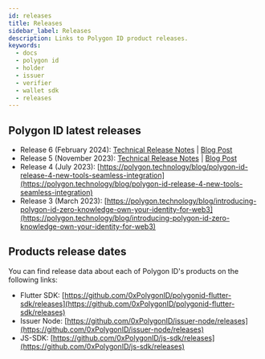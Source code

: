 ```yaml
---
id: releases
title: Releases
sidebar_label: Releases
description: Links to Polygon ID product releases.
keywords:
  - docs
  - polygon id
  - holder
  - issuer
  - verifier
  - wallet sdk
  - releases
---
```


## Polygon ID latest releases

- Release 6 (February 2024): [Technical Release Notes](/docs/release-notes/r6) | [Blog Post](https://polygon.technology/blog/polygon-id-release-6-introducing-the-first-ever-implementation-of-dynamic-credentials)
- Release 5 (November 2023): [Technical Release Notes](/docs/release-notes/r5) | [Blog Post](https://polygon.technology/blog/polygon-id-release-5-boosting-credential-liquidity)
- Release 4 (July 2023): [https://polygon.technology/blog/polygon-id-release-4-new-tools-seamless-integration](https://polygon.technology/blog/polygon-id-release-4-new-tools-seamless-integration)
- Release 3 (March 2023): [https://polygon.technology/blog/introducing-polygon-id-zero-knowledge-own-your-identity-for-web3](https://polygon.technology/blog/introducing-polygon-id-zero-knowledge-own-your-identity-for-web3)

## Products release dates

You can find release data about each of Polygon ID's products on the following links:

- Flutter SDK: [https://github.com/0xPolygonID/polygonid-flutter-sdk/releases](https://github.com/0xPolygonID/polygonid-flutter-sdk/releases)
- Issuer Node: [https://github.com/0xPolygonID/issuer-node/releases](https://github.com/0xPolygonID/issuer-node/releases)
- JS-SDK: [https://github.com/0xPolygonID/js-sdk/releases](https://github.com/0xPolygonID/js-sdk/releases)
